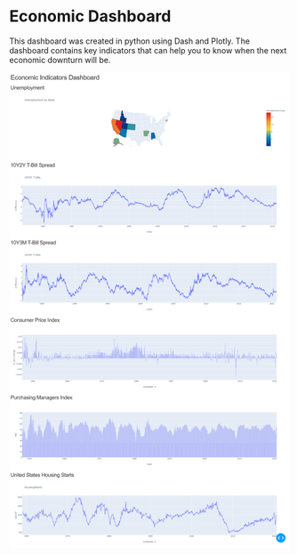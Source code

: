 # Economic Dashboard
This dashboard was created in python using Dash and Plotly. The dashboard contains key indicators that can help you to know when the next economic downturn will be. 

![](Dashboard.png)
